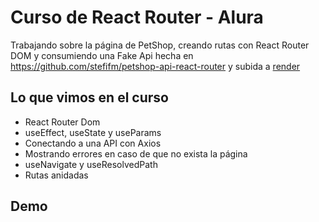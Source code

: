 # Curso de React Router - Alura

Trabajando sobre la página de PetShop, creando rutas con React Router DOM y consumiendo una Fake Api hecha en https://github.com/stefifm/petshop-api-react-router y subida a [render](https://render.com/)

## Lo que vimos en el curso

- React Router Dom
- useEffect, useState y useParams
- Conectando a una API con Axios
- Mostrando errores en caso de que no exista la página
- useNavigate y useResolvedPath
- Rutas anidadas

## Demo

